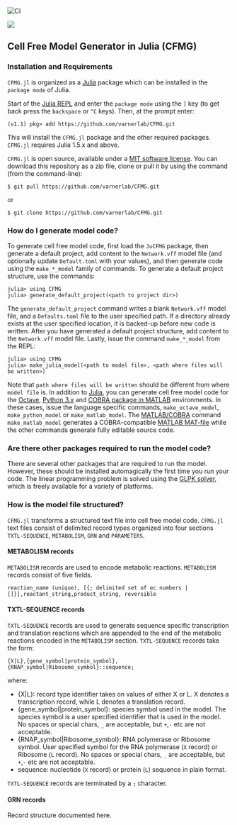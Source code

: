 ![CI](https://github.com/varnerlab/CFMG/workflows/CI/badge.svg?branch=master)

[![](https://img.shields.io/badge/docs-stable-blue.svg)](https://varnerlab.github.io/CFMG/stable)

## Cell Free Model Generator in Julia (CFMG)

### Installation and Requirements
``CFMG.jl`` is organized as a [Julia](http://julialang.org) package which 
can be installed in the ``package mode`` of Julia.

Start of the [Julia REPL](https://docs.julialang.org/en/v1/stdlib/REPL/index.html) and enter the ``package mode`` using the ``]`` key (to get back press the ``backspace`` or ``^C`` keys). Then, at the prompt enter:

    (v1.1) pkg> add https://github.com/varnerlab/CFMG.git

This will install the ``CFMG.jl`` package and the other required packages.
``CFMG.jl`` requires Julia 1.5.x and above.

``CFMG.jl`` is open source, available under a [MIT software license](https://github.com/varnerlab/JuCFMG/blob/master/LICENSE).
You can download this repository as a zip file, clone or pull it by using the command (from the command-line):

	$ git pull https://github.com/varnerlab/CFMG.git

or

	$ git clone https://github.com/varnerlab/CFMG.git

### How do I generate model code?
To generate cell free model code, first load the ``JuCFMG`` package, then generate a default project, add content to the ``Network.vff`` model file (and optionally update ``Default.toml`` with your values), and then generate code using the ``make_*_model`` family of commands. 
To generate a default project structure, use the commands:

    julia> using CFMG
    julia> generate_default_project(<path to project dir>)

The ``generate_default_project`` command writes a blank  ``Network.vff`` model file, and a ``Defaults.toml`` file to the user specified path. 
If a directory already exists at the user specified location, it is backed-up before new code is written. After you have generated a default project structure, 
add content to the ``Network.vff`` model file. Lastly, issue the command ``make_*_model`` from the REPL:

    julia> using CFMG
    julia> make_julia_model(<path to model file>, <path where files will be written>)

Note that `path where files will be written` should be different from where `model file` is. 
In addition to [Julia](http://julialang.org), you can generate cell free model code for the [Octave](https://www.gnu.org/software/octave/), [Python 3.x](https://www.python.org) and [COBRA package in MATLAB](https://opencobra.github.io/cobratoolbox/stable/) environments. In these cases, issue the language specific commands, ``make_octave_model``, ``make_python_model`` or ``make_matlab_model``. The [MATLAB/COBRA](https://opencobra.github.io/cobratoolbox/stable/) command ``make_matlab_model`` generates a COBRA-compatible [MATLAB MAT-file](https://www.mathworks.com/help/matlab/import_export/mat-file-versions.html) while the other commands generate fully editable source code. 

### Are there other packages required to run the model code?
There are several other packages that are required to run the model. However, these should be installed automagically the first time you run your code. 
The linear programming problem is solved using the [GLPK solver](https://en.wikipedia.org/wiki/GNU_Linear_Programming_Kit), which is freely available for a 
variety of platforms. 


### How is the model file structured?
``CFMG.jl`` transforms a structured text file into cell free model code. ``CFMG.jl`` text files consist of delimited record types organized into 
four sections ``TXTL-SEQUENCE``, ``METABOLISM``, ``GRN`` and ``PARAMETERS``.

#### METABOLISM records
``METABOLISM`` records are used to encode metabolic reactions. ``METABOLISM`` records consist of five fields. 

	reaction_name (unique), [{; delimited set of ec numbers | []}],reactant_string,product_string, reversible

#### TXTL-SEQUENCE records
``TXTL-SEQUENCE`` records are used to generate sequence specific transcription and translation reactions which are appended to the end of the metabolic reactions 
encoded in the ``METABOLISM`` section. ``TXTL-SEQUENCE`` records take the form:

    {X|L},{gene_symbol|protein_symbol},{RNAP_symbol|Ribosome_symbol}::sequence;

where:

* {X|L}: record type identifier takes on values of either X or L. X denotes a transcription record, while L denotes a translation record. 
* {gene_symbol|protein_symbol}: species symbol used in the model. The species symbol is a user specified identifier that is used in the model. No spaces or special chars, ``_`` are acceptable, but ``+``,``-`` etc are not acceptable. 
* {RNAP_symbol|Ribosome_symbol}: RNA polymerase or Ribosome symbol. User specified symbol for the RNA polymerase (``X`` record) or Ribosome (``L`` record).  No spaces or special chars, ``_`` are acceptable, but ``+``,``-`` etc are not acceptable. 
* sequence: nucleotide (``X`` record) or protein (``L``) sequence in plain format. 

``TXTL-SEQUENCE`` records are terminated by a ``;`` character.

#### GRN records
Record structure documented here.
